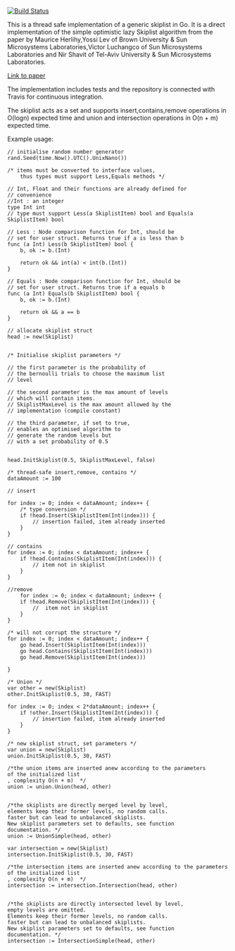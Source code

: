 [![Build Status](https://travis-ci.org/gerrish/goskiplist.svg?branch=master)](https://travis-ci.org/gerrish/goskiplist)

This is a thread safe implementation of a generic skiplist in Go. It is a direct implementation of the simple 
optimistic lazy Skiplist algorithm from the paper by Maurice Herlihy,Yossi Lev of Brown University & Sun Microsystems Laboratories,Victor Luchangco of Sun Microsystems Laboratories  and Nir Shavit of Tel-Aviv University & Sun Microsystems Laboratories.

[Link to paper](http://people.csail.mit.edu/shanir/publications/LazySkipList.pdf "the paper")

The implementation includes tests and the repository is connected with Travis for continuous integration.

The skiplist acts as a set and supports insert,contains,remove operations in O(logn) expected time and union and intersection operations in O(n + m) expected time. 

Example usage:
```golang
// initialise random number generator
rand.Seed(time.Now().UTC().UnixNano())

/* items must be converted to interface values,
    thus types must support Less,Equals methods */

// Int, Float and their functions are already defined for 
// convenience
//Int : an integer
type Int int
// type must support Less(a SkiplistItem) bool and Equals(a SkiplistItem) bool

// Less : Node comparison function for Int, should be
// set for user struct. Returns true if a is less than b
func (a Int) Less(b SkiplistItem) bool {
	b, ok := b.(Int)

	return ok && int(a) < int(b.(Int))
}

// Equals : Node comparison function for Int, should be
// set for user struct. Returns true if a equals b
func (a Int) Equals(b SkiplistItem) bool {
	b, ok := b.(Int)

	return ok && a == b
}

// allocate skiplist struct
head := new(Skiplist)


/* Initialise skiplist parameters */

// the first parameter is the probability of
// the bernoulli trials to choose the maximum list
// level

// the second parameter is the max amount of levels
// which will contain items. 
// SkiplistMaxLevel is the max amount allowed by the
// implementation (compile constant)

// the third parameter, if set to true,
// enables an optimised algorithm to
// generate the random levels but
// with a set probability of 0.5


head.InitSkiplist(0.5, SkiplistMaxLevel, false)

/* thread-safe insert,remove, contains */
dataAmount := 100

// insert

for index := 0; index < dataAmount; index++ {
    /* type conversion */
    if !head.Insert(SkiplistItem(Int(index))) {
        // insertion failed, item already inserted
    }
}

// contains
for index := 0; index < dataAmount; index++ {
    if !head.Contains(SkiplistItem(Int(index))) {
        // item not in skiplist
    }
}

//remove
    for index := 0; index < dataAmount; index++ {
    if !head.Remove(SkiplistItem(Int(index))) {
        //  item not in skiplist
    }
}

/* will not corrupt the structure */
for index := 0; index < dataAmount; index++ {
    go head.Insert(SkiplistItem(Int(index)))
    go head.Contains(SkiplistItem(Int(index)))
    go head.Remove(SkiplistItem(Int(index)))
    
}

/* Union */
var other = new(Skiplist)
other.InitSkiplist(0.5, 30, FAST)

for index := 0; index < 2*dataAmount; index++ {
    if !other.Insert(SkiplistItem(Int(index))) {
        // insertion failed, item already inserted
    }
}

/* new skiplist struct, set parameters */
var union = new(Skiplist)
union.InitSkiplist(0.5, 30, FAST)

/*the union items are inserted anew according to the parameters
of the initialized list
, complexity O(n + m)  */
union := union.Union(head, other)


/*the skiplists are directly merged level by level,
elements keep their former levels, no random calls.
faster but can lead to unbalanced skiplists.
New skiplist parameters set to defaults, see function
documentation. */
union := UnionSimple(head, other)

var intersection = new(Skiplist)
intersection.InitSkiplist(0.5, 30, FAST)

/*the intersection items are inserted anew according to the parameters
of the initialized list
, complexity O(n + m)  */
intersection := intersection.Intersection(head, other)


/*the skiplists are directly intersected level by level,
empty levels are omitted.
Elements keep their former levels, no random calls.
faster but can lead to unbalanced skiplists.
New skiplist parameters set to defaults, see function
documentation. */
intersection := IntersectionSimple(head, other)



```

